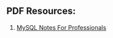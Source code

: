 ## PDF Resources:
1. [MySQL Notes For Professionals](https://drive.google.com/file/d/1Vzmmn2m1e7IbRQ81n1EphTFKu1td9jXe/view?usp=sharing)